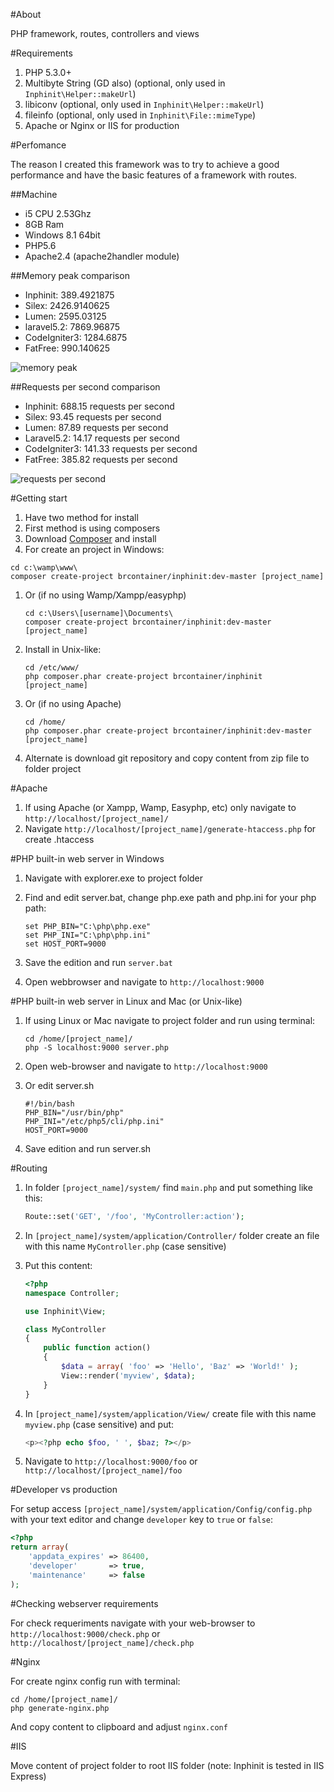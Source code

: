 #About

PHP framework, routes, controllers and views

#Requirements

1. PHP 5.3.0+
1. Multibyte String (GD also) (optional, only used in `Inphinit\Helper::makeUrl`)
1. libiconv (optional, only used in `Inphinit\Helper::makeUrl`)
1. fileinfo (optional, only used in `Inphinit\File::mimeType`)
1. Apache or Nginx or IIS for production

#Perfomance

The reason I created this framework was to try to achieve a good performance and have the basic features of a framework with routes.

##Machine

- i5 CPU 2.53Ghz
- 8GB Ram
- Windows 8.1 64bit
- PHP5.6
- Apache2.4 (apache2handler module)


##Memory peak comparison

- Inphinit: 389.4921875
- Silex: 2426.9140625
- Lumen: 2595.03125
- laravel5.2: 7869.96875
- CodeIgniter3: 1284.6875
- FatFree: 990.140625

![memory peak](https://i.imgsafe.org/cdd4786.png)

##Requests per second comparison

- Inphinit: 688.15 requests per second
- Silex: 93.45 requests per second
- Lumen: 87.89 requests per second
- Laravel5.2: 14.17 requests per second
- CodeIgniter3: 141.33 requests per second
- FatFree: 385.82 requests per second

![requests per second](https://i.imgsafe.org/cf583c9.png)

#Getting start

1. Have two method for install
1. First method is using composers
1. Download [Composer](http://getcomposer.org/doc/00-intro.md) and install
1. For create an project in Windows:

  ```
  cd c:\wamp\www\
  composer create-project brcontainer/inphinit:dev-master [project_name]
  ```

1. Or (if no using Wamp/Xampp/easyphp)

    ```
    cd c:\Users\[username]\Documents\
    composer create-project brcontainer/inphinit:dev-master [project_name]
    ```

1. Install in Unix-like:

    ```
    cd /etc/www/
    php composer.phar create-project brcontainer/inphinit [project_name]
    ```

1. Or (if no using Apache)

    ```
    cd /home/
    php composer.phar create-project brcontainer/inphinit:dev-master [project_name]
    ```

1. Alternate is download git repository and copy content from zip file to folder project

#Apache

1. If using Apache (or Xampp, Wamp, Easyphp, etc) only navigate to `http://localhost/[project_name]/`
1. Navigate `http://localhost/[project_name]/generate-htaccess.php` for create .htaccess

#PHP built-in web server in Windows

1. Navigate with explorer.exe to project folder
1. Find and edit server.bat, change php.exe path and php.ini for your php path:

    ```
    set PHP_BIN="C:\php\php.exe"
    set PHP_INI="C:\php\php.ini"
    set HOST_PORT=9000
    ```
1. Save the edition and run `server.bat`
1. Open webbrowser and navigate to `http://localhost:9000`

#PHP built-in web server in Linux and Mac (or Unix-like)

1. If using Linux or Mac navigate to project folder and run using terminal:

    ```
    cd /home/[project_name]/
    php -S localhost:9000 server.php
    ```

1. Open web-browser and navigate to `http://localhost:9000`

1. Or edit server.sh

    ```
    #!/bin/bash
    PHP_BIN="/usr/bin/php"
    PHP_INI="/etc/php5/cli/php.ini"
    HOST_PORT=9000
    ```

1. Save edition and run server.sh

#Routing

1. In folder `[project_name]/system/` find `main.php` and put something like this:

    ```php
    Route::set('GET', '/foo', 'MyController:action');
    ```

1. In `[project_name]/system/application/Controller/` folder create an file with this name `MyController.php` (case sensitive)
1. Put this content:

    ```php
    <?php
    namespace Controller;

    use Inphinit\View;

    class MyController
    {
        public function action()
        {
            $data = array( 'foo' => 'Hello', 'Baz' => 'World!' );
            View::render('myview', $data);
        }
    }
    ```

1. In `[project_name]/system/application/View/` create file with this name `myview.php` (case sensitive) and put:

    ```php
    <p><?php echo $foo, ' ', $baz; ?></p>
    ```

1. Navigate to `http://localhost:9000/foo` or `http://localhost/[project_name]/foo`

#Developer vs production

For setup access `[project_name]/system/application/Config/config.php` with your text editor and change `developer` key to `true` or `false`:

```php
<?php
return array(
    'appdata_expires' => 86400,
    'developer'       => true,
    'maintenance'     => false
);
```

#Checking webserver requirements

For check requeriments navigate with your web-browser to `http://localhost:9000/check.php` or `http://localhost/[project_name]/check.php`

#Nginx

For create nginx config run with terminal:

```
cd /home/[project_name]/
php generate-nginx.php
```

And copy content to clipboard and adjust `nginx.conf`

#IIS

Move content of project folder to root IIS folder (note: Inphinit is tested in IIS Express)
